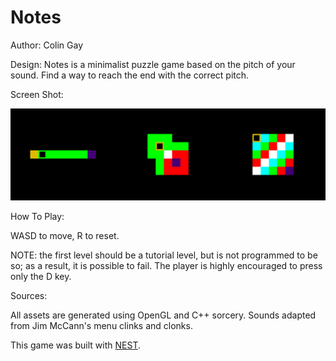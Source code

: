 # Notes

Author: Colin Gay

Design: Notes is a minimalist puzzle game based on the pitch of your sound. Find a way to reach the end with the correct pitch.

Screen Shot:

![Screen Shot](screenshot.png)

How To Play:

WASD to move, R to reset.

NOTE: the first level should be a tutorial level, but is not programmed to be so; as a result, it is possible to fail. The player is highly encouraged to press only the D key.

Sources:

All assets are generated using OpenGL and C++ sorcery. Sounds adapted from Jim McCann's menu clinks and clonks.

This game was built with [NEST](NEST.md).
